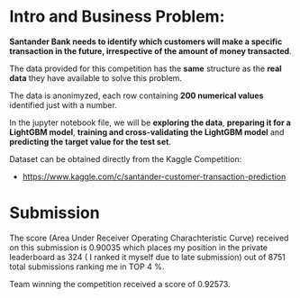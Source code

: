 
# **Intro and Business Problem**:

**Santander Bank needs to identify which customers will make a specific transaction in the future, irrespective of the amount of money transacted**. 

The data provided for this competition has the **same** structure as the **real data** they have available to solve this problem.

The data is anonimyzed, each row containing **200 numerical values** identified just with a number.  

In the jupyter notebook file, we will be **exploring the data**, **preparing it for a LightGBM model**, **training and cross-validating the LightGBM model** and **predicting the target value for the test set**.

Dataset can be obtained directly from the Kaggle Competition: 
* https://www.kaggle.com/c/santander-customer-transaction-prediction

# Submission

The score (Area Under Receiver Operating Charachteristic Curve) received on this submission is 0.90035 which places my position in the private leaderboard as 324 ( I ranked it myself due to late submission) out of 8751 total submissions ranking me in TOP 4 %.

Team winning the competition received a score of 0.92573.
